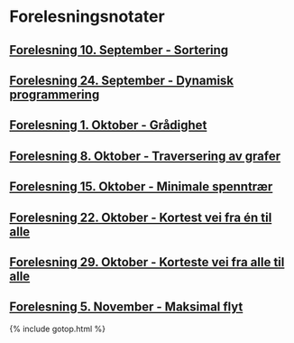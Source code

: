 # Forelesningsnotater

## [Forelesning 10. September - Sortering](./10sep)

## [Forelesning 24. September - Dynamisk programmering](./24sep)

## [Forelesning 1. Oktober - Grådighet](./1okt)

## [Forelesning 8. Oktober - Traversering av grafer](./8okt)

## [Forelesning 15. Oktober - Minimale spenntrær](./15okt)

## [Forelesning 22. Oktober - Kortest vei fra én til alle](./22okt)

## [Forelesning 29. Oktober - Korteste vei fra alle til alle](./29okt)

## [Forelesning 5. November - Maksimal flyt](./5nov)

{% include gotop.html %}
